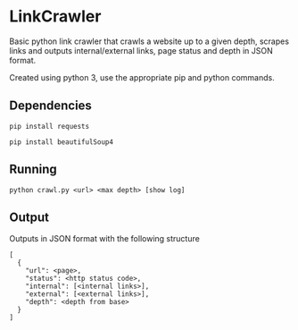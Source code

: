 # LinkCrawler

Basic python link crawler that crawls a website up to a given depth, scrapes links and outputs internal/external links, page status and depth in JSON format.

Created using python 3, use the appropriate pip and python commands.

## Dependencies

`pip install requests`

`pip install beautifulSoup4`

## Running

`python crawl.py <url> <max depth> [show log]`

## Output

Outputs in JSON format with the following structure

```
[
  {
    "url": <page>,
    "status": <http status code>,
    "internal": [<internal links>],
    "external": [<external links>],
    "depth": <depth from base>
  }
]
```
